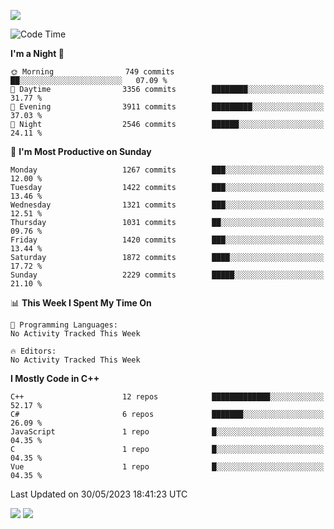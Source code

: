 ![](https://komarev.com/ghpvc/?username=lilpidgey&color=red)
<!--START_SECTION:waka-->
![Code Time](http://img.shields.io/badge/Code%20Time-1%2C491%20hrs%2018%20mins-blue)

**I'm a Night 🦉** 

```text
🌞 Morning                749 commits         ██░░░░░░░░░░░░░░░░░░░░░░░   07.09 % 
🌆 Daytime                3356 commits        ████████░░░░░░░░░░░░░░░░░   31.77 % 
🌃 Evening                3911 commits        █████████░░░░░░░░░░░░░░░░   37.03 % 
🌙 Night                  2546 commits        ██████░░░░░░░░░░░░░░░░░░░   24.11 % 
```
📅 **I'm Most Productive on Sunday** 

```text
Monday                   1267 commits        ███░░░░░░░░░░░░░░░░░░░░░░   12.00 % 
Tuesday                  1422 commits        ███░░░░░░░░░░░░░░░░░░░░░░   13.46 % 
Wednesday                1321 commits        ███░░░░░░░░░░░░░░░░░░░░░░   12.51 % 
Thursday                 1031 commits        ██░░░░░░░░░░░░░░░░░░░░░░░   09.76 % 
Friday                   1420 commits        ███░░░░░░░░░░░░░░░░░░░░░░   13.44 % 
Saturday                 1872 commits        ████░░░░░░░░░░░░░░░░░░░░░   17.72 % 
Sunday                   2229 commits        █████░░░░░░░░░░░░░░░░░░░░   21.10 % 
```


📊 **This Week I Spent My Time On** 

```text
💬 Programming Languages: 
No Activity Tracked This Week

🔥 Editors: 
No Activity Tracked This Week
```

**I Mostly Code in C++** 

```text
C++                      12 repos            █████████████░░░░░░░░░░░░   52.17 % 
C#                       6 repos             ███████░░░░░░░░░░░░░░░░░░   26.09 % 
JavaScript               1 repo              █░░░░░░░░░░░░░░░░░░░░░░░░   04.35 % 
C                        1 repo              █░░░░░░░░░░░░░░░░░░░░░░░░   04.35 % 
Vue                      1 repo              █░░░░░░░░░░░░░░░░░░░░░░░░   04.35 % 
```




 Last Updated on 30/05/2023 18:41:23 UTC
<!--END_SECTION:waka-->
![](https://hit.yhype.me/github/profile?user_id=42968544)
![](https://komarev.com/ghpvc/?lilpidgey)
